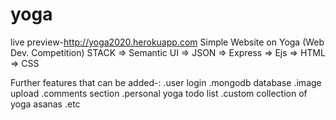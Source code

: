 # yoga
live preview-http://yoga2020.herokuapp.com
Simple Website on Yoga (Web Dev. Competition)
STACK
=> Semantic UI
=> JSON
=> Express
=> Ejs
=> HTML
=> CSS

Further features that can be added-:
.user login
.mongodb database
.image upload
.comments section
.personal yoga todo list
.custom collection of yoga asanas
.etc
